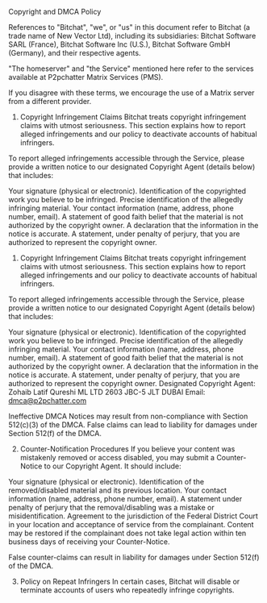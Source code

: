Copyright and DMCA Policy

References to "Bitchat", "we", or "us" in this document refer to Bitchat (a trade name of New Vector Ltd), including its subsidiaries: Bitchat Software SARL (France), Bitchat Software Inc (U.S.), Bitchat Software GmbH (Germany), and their respective agents.

"The homeserver" and "the Service" mentioned here refer to the services available at P2pchatter Matrix Services (PMS).

If you disagree with these terms, we encourage the use of a Matrix server from a different provider.

1. Copyright Infringement Claims
Bitchat treats copyright infringement claims with utmost seriousness. This section explains how to report alleged infringements and our policy to deactivate accounts of habitual infringers.

To report alleged infringements accessible through the Service, please provide a written notice to our designated Copyright Agent (details below) that includes:

Your signature (physical or electronic).
Identification of the copyrighted work you believe to be infringed.
Precise identification of the allegedly infringing material.
Your contact information (name, address, phone number, email).
A statement of good faith belief that the material is not authorized by the copyright owner.
A declaration that the information in the notice is accurate.
A statement, under penalty of perjury, that you are authorized to represent the copyright owner.

1. Copyright Infringement Claims
Bitchat treats copyright infringement claims with utmost seriousness. This section explains how to report alleged infringements and our policy to deactivate accounts of habitual infringers.

To report alleged infringements accessible through the Service, please provide a written notice to our designated Copyright Agent (details below) that includes:

Your signature (physical or electronic).
Identification of the copyrighted work you believe to be infringed.
Precise identification of the allegedly infringing material.
Your contact information (name, address, phone number, email).
A statement of good faith belief that the material is not authorized by the copyright owner.
A declaration that the information in the notice is accurate.
A statement, under penalty of perjury, that you are authorized to represent the copyright owner.
Designated Copyright Agent:
Zohaib Latif Qureshi
ML LTD
2603 JBC-5 JLT DUBAI
Email: dmca@p2pchatter.com

Ineffective DMCA Notices may result from non-compliance with Section 512(c)(3) of the DMCA. False claims can lead to liability for damages under Section 512(f) of the DMCA.

2. Counter-Notification Procedures
If you believe your content was mistakenly removed or access disabled, you may submit a Counter-Notice to our Copyright Agent. It should include:

Your signature (physical or electronic).
Identification of the removed/disabled material and its previous location.
Your contact information (name, address, phone number, email).
A statement under penalty of perjury that the removal/disabling was a mistake or misidentification.
Agreement to the jurisdiction of the Federal District Court in your location and acceptance of service from the complainant.
Content may be restored if the complainant does not take legal action within ten business days of receiving your Counter-Notice.

False counter-claims can result in liability for damages under Section 512(f) of the DMCA.

3. Policy on Repeat Infringers
In certain cases, Bitchat will disable or terminate accounts of users who repeatedly infringe copyrights.